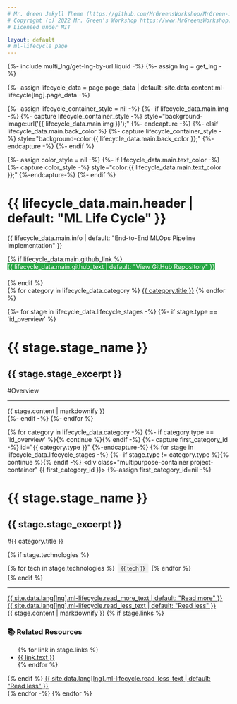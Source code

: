 ```yaml
---
# Mr. Green Jekyll Theme (https://github.com/MrGreensWorkshop/MrGreen-JekyllTheme)
# Copyright (c) 2022 Mr. Green's Workshop https://www.MrGreensWorkshop.com
# Licensed under MIT

layout: default
# ml-lifecycle page
---
```

{%- include multi_lng/get-lng-by-url.liquid -%}
{%- assign lng = get_lng -%}

{%- assign lifecycle_data = page.page_data | default: site.data.content.ml-lifecycle[lng].page_data -%}

{%- assign lifecycle_container_style = nil -%}
{%- if lifecycle_data.main.img -%}
  {%- capture lifecycle_container_style -%} style="background-image:url('{{ lifecycle_data.main.img }}');" {%- endcapture -%}
{%- elsif lifecycle_data.main.back_color %}
  {%- capture lifecycle_container_style -%} style="background-color:{{ lifecycle_data.main.back_color }};" {%- endcapture -%}
{%- endif %}

<div class="multipurpose-container project-heading-container" {{lifecycle_container_style}}>
{%- assign color_style = nil -%}
{%- if lifecycle_data.main.text_color -%}
  {%- capture color_style -%} style="color:{{ lifecycle_data.main.text_color }};" {%-endcapture-%}
{%- endif %}
  <h1 {{ color_style }}>{{ lifecycle_data.main.header | default: "ML Life Cycle" }}</h1>
  <p {{ color_style }}>{{ lifecycle_data.main.info | default: "End-to-End MLOps Pipeline Implementation" }}</p>
  {% if lifecycle_data.main.github_link %}
  <div class="multipurpose-button-wrapper" style="margin-bottom: 20px;">
    <a href="{{ lifecycle_data.main.github_link }}" target="_blank" role="button" class="multipurpose-button" style="background-color:#28a745; color: white; text-decoration: none;">{{ lifecycle_data.main.github_text | default: "View GitHub Repository" }}</a>
  </div>
  {% endif %}
  <div class="multipurpose-button-wrapper">
  {% for category in lifecycle_data.category %}
    <a href="#{{ category.type }}" role="button" class="multipurpose-button project-buttons" style="background-color:{{ category.color }};">{{ category.title }}</a>
  {% endfor %}
  </div>
</div>

<!-- Architecture Overview - Always Visible -->
{%- for stage in lifecycle_data.lifecycle_stages -%}
  {%- if stage.type == 'id_overview' %}
  <div class="multipurpose-container project-container" id="{{ stage.type }}">
    <div class="row">
      <div class="col-md-12 project-header">
        <h1>{{ stage.stage_name }}</h1>
        <h2>{{ stage.stage_excerpt }}</h2>
        <div class="meta-container">
          <p class="category">#Overview</p>
        </div>
        <hr>
      </div>
    </div>
    <div class="row">
      <div class="markdown-style" style="display: block;">
        {{ stage.content | markdownify }}
      </div>
    </div>
  </div>
  {%- endif -%}
{%- endfor %}

<!-- ML Lifecycle Stages with Expand/Collapse -->
{% for category in lifecycle_data.category -%}
  {%- if category.type == 'id_overview' %}{% continue %}{% endif -%}
  {%- capture first_category_id -%} id="{{ category.type }}" {%-endcapture-%}
  {% for stage in lifecycle_data.lifecycle_stages -%}
    {%- if stage.type != category.type %}{% continue %}{% endif -%}
    <div class="multipurpose-container project-container" {{ first_category_id }}>
      {%-assign first_category_id=nil -%}
      <div class="row">
        <div class="col-md-12 project-header">
          <h1>{{ stage.stage_name }}</h1>
          <h2>{{ stage.stage_excerpt }}</h2>
          <div class="meta-container">
            <p class="category">#{{ category.title }}</p>
            {% if stage.technologies %}
            <div style="margin-top: 10px;">
              {% for tech in stage.technologies %}
              <span style="display: inline-block; background-color: #f0f0f0; padding: 3px 8px; margin: 2px; border-radius: 3px; font-size: 0.9em;">{{ tech }}</span>
              {% endfor %}
            </div>
            {% endif %}
          </div>
          <hr>
          <a href="javascript:void(0);" class="read-more-less" role="button" rel="nofollow">
            <div class="read-more"><i class="fa fa-angle-double-down fa-fw" aria-hidden="true"></i>{{ site.data.lang[lng].ml-lifecycle.read_more_text | default: "Read more" }}</div>
            <div class="read-less"><i class="fa fa-angle-double-up fa-fw" aria-hidden="true"></i>{{ site.data.lang[lng].ml-lifecycle.read_less_text | default: "Read less" }}</div>
          </a>
        </div>
      </div>
      <div class="row">
        <div class="markdown-style">
          {{ stage.content | markdownify }}
          {% if stage.links %}
          <h3>📚 Related Resources</h3>
          <ul>
          {% for link in stage.links %}
            <li><a href="{{ link.url }}" target="_blank">{{ link.text }}</a></li>
          {% endfor %}
          </ul>
          {% endif %}
          <a href="javascript:void(0);" class="read-more-less" role="button" rel="nofollow">
            <i class="fa fa-angle-double-up fa-fw" aria-hidden="true"></i>{{ site.data.lang[lng].ml-lifecycle.read_less_text | default: "Read less" }}
          </a>
        </div>
      </div>
    </div>
  {% endfor -%}
{% endfor %}
